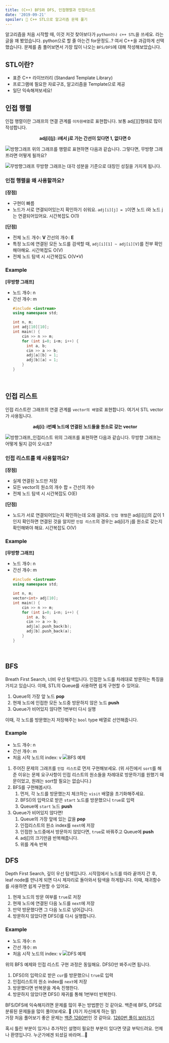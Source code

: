 ```yaml
---
title: (C++) BFS와 DFS, 인접행렬과 인접리스트
date: '2019-09-21'
spoiler: 🤯 C++ STL으로 알고리즘 문제 풀기
---
```


알고리즘을 처음 시작할 때, 이것 저것 찾아보다가 `python이나 c++ STL`을 쓰세요. 라는 글을 꽤 봤었습니다. python으로 할 줄 아는건 for문정도..? 여서 C++을 과감하게 선택했습니다. 문제를 좀 풀어보면서 가장 많이 나오는 `BFS/DFS`에 대해 작성해보았습니다.

## STL이란?
- 표준 C++ 라이브러리 (Standard Template Library)
- 프로그램에 필요한 자료구조, 알고리즘을 Template으로 제공
- 일단 익숙해져보세요!

## 인접 행렬
인접 행렬이란 그래프의 연결 관계를 `이차원배열`로 표현합니다. 보통 adj[][]형태로 많이 작성합니다.

**<center> adj[i][j]: i에서 j로 가는 간선이 있다면 1, 없다면 0 </center>**

![방향그래프](./1.png)
위의 그래프를 행렬로 표현하면 다음과 같습니다. 그렇다면, 무방향 그래프라면 어떻게 될까요?

![무방향그래프](./2.png)
무방향 그래프는 대각 성분을 기준으로 대칭인 성질을 가지게 됩니다.

### 인접 행렬을 왜 사용할까요?
**[장점]**
- 구현이 빠름
- 노드가 서로 연결되어있는지 확인하기 쉬워요. `adj[i][j] = 1`이면 노드 i와 노드 j는 연결되어있어요. 시간복잡도 O(1)

**[단점]**
- 전체 노드 개수: **V** 간선의 개수: **E**
- 특정 노드에 연결된 모든 노드를 검색할 때, `adj[i][1] ~ adj[i][V]`를 전부 확인해야해요. 시간복잡도 O(V)
- 전체 노드 탐색 시 시간복잡도 O(V*V)

### Example
**[무방향 그래프]**
- 노드 개수: n
- 간선 개수: m
  ```C++
  #include <iostream>
  using namespace std;

  int n, m;
  int adj[10][10];
  int main() {
      cin >> n >> m;
      for (int i=0; i<m; i++) {
        int a, b;
        cin >> a >> b;
        adj[a][b] = 1;
        adj[b][a] = 1;
      }
  }
  ```
<br>

## 인접 리스트
인접 리스트란 그래프의 연결 관계를 `vector의 배열`로 표현합니다. 여기서 STL vector가 사용됩니다. 

**<center>adj[i]: i번째 노드에 연결된 노드들을 원소로 갖는 vector</center>**

![방향그래프_인접리스트](./3.png)
위의 그래프를 표현하면 다음과 같습니다. 무방향 그래프는 어떻게 될지 감이 오시죠?

### 인접 리스트를 왜 사용할까요?
**[장점]**
- 실제 연결된 노드만 저장
- 모든 vector의 원소의 개수 합 = 간선의 개수
- 전체 노드 탐색 시 시간복잡도 O(E)

**[단점]**
- 노드가 서로 연결되어있는지 확인하는데 오래 걸려요. `인접 행렬`은 adj[i][j]의 값이 1인지 확인하면 연결된 것을 알지만 `인접 리스트`의 경우는 adj[i]가 j를 원소로 갖는지 확인해봐야 해요. 시간복잡도 O(V)

### Example
**[무방향 그래프]**
- 노드 개수: n
- 간선 개수: m
  ```C++
  #include <iostream>
  using namespace std;

  int n, m;
  vector<int> adj[10];
  int main() {
      cin >> n >> m;
      for (int i=0; i<n; i++) {
        int a, b;
        cin >> a >> b;
        adj[a].push_back(b);
        adj[b].push_back(a);
      }
  }
  ```
<br>

## BFS
Breath First Search, 너비 우선 탐색입니다. 인접한 노드를 차례대로 방문하는 특징을 가지고 있습니다. 이때, STL의 Queue를 사용하면 쉽게 구현할 수 있어요.

1. Queue의 가장 앞 노드 **pop**
2. 현재 노드에 인접한 모든 노드중 방문하지 않은 노드 **push**
3. Queue가 비어있지 않다면 1번부터 다시 실행

이때, 각 노드를 방문했는지 저장해주는 `bool` type 배열로 선언해줍니다.

### Example
- 노드 개수: n
- 간선 개수: m
- 처음 시작 노드의 index: v
![BFS 예제](./4.png)

1. 주어진 문제의 그래프를 `인접 리스트`로 먼저 구현해보세요. (위 사진에서 `sort`를 해준 이유는 문제 요구사항이 인접 리스트의 원소들을 차례대로 방문하기를 원했기 때문이었고, 원래는 sort할 필요는 없습니다.)
2. BFS를 구현해봅시다.
   1. 먼저, 각 노드를 방문했는지 체크하는 `visit` 배열을 초기화해주세요.
   2. BFS()의 입력으로 받은 `start` 노드를 방문했으니 `true`로 입력
   4. Queue에 `start` 노드 **push**
3. Queue가 비어있지 않다면!
   1. Queue의 가장 앞에 있는 값을 **pop**
   2. 인접리스트의 원소 index를 `next`에 저장
   3. 인접한 노드중에서 방문하지 않았다면, `true`로 바꿔주고 Queue에 **push**
   4. adj[]의 크기만큼 반복해줍니다.
   5. 위를 계속 반복

## DFS 
Depth First Search, 깊이 우선 탐색입니다. 시작점에서 노드를 따라 끝까지 간 후, leaf node를 만나게 되면 다시 제자리로 돌아와서 탐색을 하게됩니다. 이때, 재귀함수를 사용하면 쉽게 구현할 수 있어요.

1. 현재 노드의 방문 여부를 `true`로 저장
2. 현재 노드에 연결된 다음 노드를 `next`에 저장
3. 만약 방문했다면 그 다음 노드로 넘어갑니다.
4. 방문하지 않았다면 DFS()를 다시 실행합니다.

### Example
- 노드 개수: n
- 간선 개수: m
- 처음 시작 노드의 index: v
![DFS 예제](./5.png)

위의 BFS 예제와 인접 리스트 구현 과정은 동일해요. DFS()만 봐주시면 됩니다.

1. DFS()의 입력으로 받은 `cur`를 방문했으니 `true`로 입력
2. 인접리스트의 원소 index를 `next`에 저장
3. 방문했다면 반복문을 계속 진행한다.
4. 방문하지 않았다면 DFS() 재귀를 통해 1번부터 반복한다.

BFS/DFS에 익숙해지려면 문제를 많이 푸는 방법뿐인 것 같아요. 백준에 BFS, DFS로 분류된 문제들을 많이 풀어보세요. 🙂 (자기 자신에게 하는 말) <br>
가장 처음 풀어보기 좋은 문제는 [백준 1260번](https://www.acmicpc.net/problem/1260)인 것 같아요. 
[1260번 풀이 보러가기](https://github.com/seohyun0120/algorithm-study/blob/master/BOJ/1260.cpp)

혹시 틀린 부분이 있거나 추가적인 설명이 필요한 부분이 있다면 댓글 부탁드려요. 언제나 환영입니다. 누군가에겐 되셨길 바라며...🙏